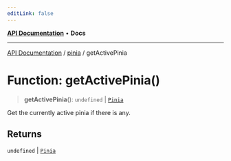 ```yaml
---
editLink: false
---
```


[**API Documentation**](../../index.md) • **Docs**

***

[API Documentation](../../index.md) / [pinia](../index.md) / getActivePinia

# Function: getActivePinia()

> **getActivePinia**(): `undefined` \| [`Pinia`](../interfaces/Pinia.md)

Get the currently active pinia if there is any.

## Returns

`undefined` \| [`Pinia`](../interfaces/Pinia.md)

